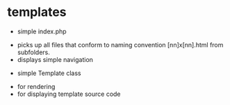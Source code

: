 templates
======================


* simple index.php 
 - picks up all files that conform to naming convention [nn]x[nn].html from subfolders.
 - displays simple navigation

* simple Template class
 - for rendering 
 - for displaying template source code

